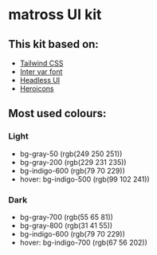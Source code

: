 # matross UI kit

## This kit based on:

- [Tailwind CSS](https://tailwindcss.com/docs/configuration)
- [Inter var font](https://github.com/rsms/inter)
- [Headless UI](https://headlessui.dev/vue/menu)
- [Heroicons](https://github.com/tailwindlabs/heroicons#vue)

## Most used colours:

### Light
- bg-gray-50 (rgb(249 250 251))
- bg-gray-200 (rgb(229 231 235))
- bg-indigo-600 (rgb(79 70 229))
- hover: bg-indigo-500 (rgb(99 102 241))

### Dark
- bg-gray-700 (rgb(55 65 81))
- bg-gray-800 (rgb(31 41 55))
- bg-indigo-600 (rgb(79 70 229))
- hover: bg-indigo-700 (rgb(67 56 202))